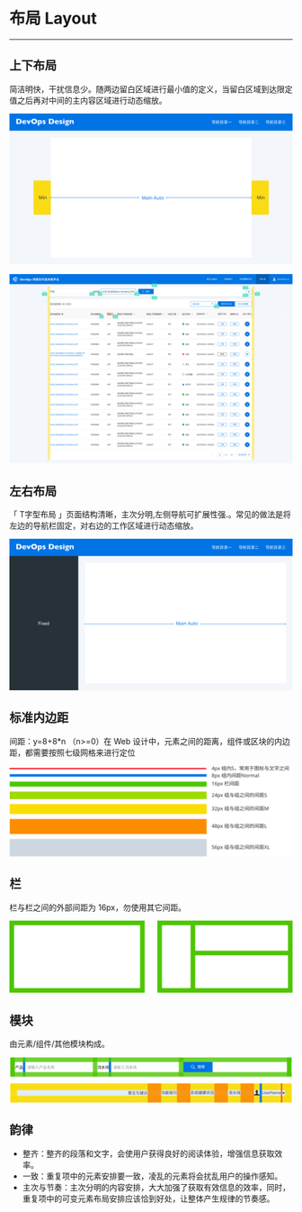 # 布局 Layout

* * *

## 上下布局

简洁明快，干扰信息少。随两边留白区域进行最小值的定义，当留白区域到达限定值之后再对中间的主内容区域进行动态缩放。

![avatar](imgs/layout_1.svg)

![avatar](imgs/layout_2.svg)

## 左右布局

「 T字型布局 」页面结构清晰，主次分明,左侧导航可扩展性强.。常见的做法是将左边的导航栏固定，对右边的工作区域进行动态缩放。

![avatar](imgs/layout_3.svg)

## 标准内边距

间距：y=8+8*n （n>=0）在 Web 设计中，元素之间的距离，组件或区块的内边距，都需要按照七级网格来进行定位

![avatar](imgs/layout_4.svg)

## 栏

栏与栏之间的外部间距为 16px，勿使用其它间距。

![avatar](imgs/layout_5.svg)

## 模块

由元素/组件/其他模块构成。

![avatar](imgs/layout_6.svg)

## 韵律

* 整齐：整齐的段落和文字，会使用户获得良好的阅读体验，增强信息获取效率。
* 一致：重复项中的元素安排要一致，凌乱的元素将会扰乱用户的操作感知。
* 主次与节奏：主次分明的内容安排，大大加强了获取有效信息的效率，同时，重复项中的可变元素布局安排应该恰到好处，让整体产生规律的节奏感。
